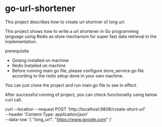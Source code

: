 # go-url-shortener
This project describes how to create url shortner of long url.

This project shows how to write a url shortener in Go programming language
using Redis as store mechanism for super fast data retrieval in the implementation.

prerequisite
- Golang installed on machine
- Redis Installed on machine
- Before running main.go file, please configure store_service.go file according to the redis
  setup done in your own machine.

You can just clone the project and run main.go file to see in effect.

After successful running of project, you can check functionality using below curl call.

curl --location --request POST 'http://localhost:9808/create-short-url' \
--header 'Content-Type: application/json' \
--data-raw '{
    "long_url": "https://www.google.com"
}'
